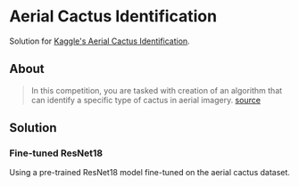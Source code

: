 # Aerial Cactus Identification

Solution for [Kaggle's Aerial Cactus Identification](https://www.kaggle.com/c/aerial-cactus-identification).

## About

> In this competition, you are tasked with creation of an algorithm that can identify a specific type of cactus in aerial imagery. [source](https://www.kaggle.com/c/aerial-cactus-identification)

## Solution

### Fine-tuned ResNet18

Using a pre-trained ResNet18 model fine-tuned on the aerial cactus dataset.
